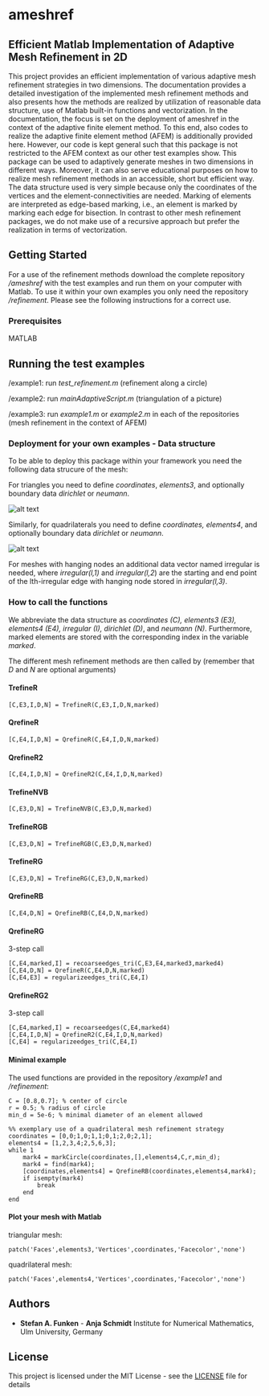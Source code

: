 # ameshref 
## Efficient Matlab Implementation of Adaptive Mesh Refinement in 2D

This project provides an efficient implementation of various adaptive mesh refinement strategies in two dimensions. The documentation provides a detailed investigation of the implemented mesh refinement methods and also presents how the methods are realized by utilization of reasonable data structure, use of Matlab built-in functions and vectorization. In the documentation, the focus is set on the deployment of ameshref in the context of the adaptive finite element method. To this end, also codes to realize the adaptive finite element method (AFEM) is additionally provided here. However, our code is kept general such that this package is not restricted to the AFEM context as our other test examples show. This package can be used to adaptively generate meshes in two dimensions in different ways. Moreover, it can also serve educational purposes on how to realize mesh refinement methods in an accessible, short but efficient way. The data structure used is very simple because only the coordinates of the vertices and the element-connectivities are needed. Marking of elements are interpreted as edge-based marking, i.e., an element is marked by marking each edge for bisection. In contrast to other mesh refinement packages, we do not make use of a recursive approach but prefer the realization in terms of vectorization.

## Getting Started

For a use of the refinement methods download the complete repository _/ameshref_ with the test examples and run them on your computer with Matlab. To use it within your own examples you only need the repository _/refinement_. Please see the following instructions for a correct use.

### Prerequisites

MATLAB

## Running the test examples

/example1: run _test_refinement.m_ (refinement along a circle)

/example2: run _mainAdaptiveScript.m_ (triangulation of a picture)

/example3: run _example1.m_ or _example2.m_ in each of the repositories (mesh refinement in the context of AFEM)


### Deployment for your own examples -  Data structure

To be able to deploy this package within your framework you need the following data strucure of the mesh:

For triangles you need to define _coordinates_, _elements3_, and optionally boundary data _dirichlet_ or _neumann_. 

![alt text](https://github.com/aschmidtuulm/ameshref/blob/master/TriangulationWithQuadrilaterals.png?raw=true)


Similarly, for quadrilaterals you need to define _coordinates, elements4_, and optionally boundary data _dirichlet_ or _neumann_. 

![alt text](https://github.com/aschmidtuulm/ameshref/blob/master/TriangulationWithTriangles.png?raw=true)

For meshes with hanging nodes an additional data vector named irregular is needed, where _irregular(l,1)_ and _irregular(l,2_) are the starting and end point of the lth-irregular edge with hanging node stored in _irregular(l,3)_. 

### How to call the functions

We abbreviate the data structure as _coordinates (C), elements3 (E3), elements4 (E4), irregular (I), dirichlet (D)_, and _neumann (N)_. Furthermore, marked elements are stored with the corresponding index in the variable _marked_.

The different mesh refinement methods are then called by (remember that _D_ and _N_ are optional arguments)

#### TrefineR

```
[C,E3,I,D,N] = TrefineR(C,E3,I,D,N,marked)
```
#### QrefineR

```
[C,E4,I,D,N] = QrefineR(C,E4,I,D,N,marked)
```
#### QrefineR2

```
[C,E4,I,D,N] = QrefineR2(C,E4,I,D,N,marked)
```
#### TrefineNVB

```
[C,E3,D,N] = TrefineNVB(C,E3,D,N,marked)
```
#### TrefineRGB

```
[C,E3,D,N] = TrefineRGB(C,E3,D,N,marked)
```
#### TrefineRG

```
[C,E3,D,N] = TrefineRG(C,E3,D,N,marked)
```
#### QrefineRB

```
[C,E4,D,N] = QrefineRB(C,E4,D,N,marked)
```
#### QrefineRG

3-step call
```
[C,E4,marked,I] = recoarseedges_tri(C,E3,E4,marked3,marked4)
[C,E4,D,N] = QrefineR(C,E4,D,N,marked)
[C,E4,E3] = regularizeedges_tri(C,E4,I)
```
#### QrefineRG2
3-step call
```
[C,E4,marked,I] = recoarseedges(C,E4,marked4)
[C,E4,I,D,N] = QrefineR2(C,E4,I,D,N,marked)
[C,E4] = regularizeedges_tri(C,E4,I)
```

#### Minimal example
The used functions are provided in the repository _/example1_ and _/refinement_:
```
C = [0.8,0.7]; % center of circle
r = 0.5; % radius of circle
min_d = 5e-6; % minimal diameter of an element allowed

%% exemplary use of a quadrilateral mesh refinement strategy
coordinates = [0,0;1,0;1,1;0,1;2,0;2,1];
elements4 = [1,2,3,4;2,5,6,3];
while 1
    mark4 = markCircle(coordinates,[],elements4,C,r,min_d);
    mark4 = find(mark4);  
    [coordinates,elements4] = QrefineRB(coordinates,elements4,mark4);
    if isempty(mark4)
        break
    end
end
```
#### Plot your mesh with Matlab
triangular mesh:
```
patch('Faces',elements3,'Vertices',coordinates,'Facecolor','none')
```
quadrilateral mesh:
```
patch('Faces',elements4,'Vertices',coordinates,'Facecolor','none')
```

## Authors

* **Stefan A. Funken** - **Anja Schmidt** Institute for Numerical Mathematics, Ulm University, Germany

## License

This project is licensed under the MIT License - see the [LICENSE](LICENSE) file for details

